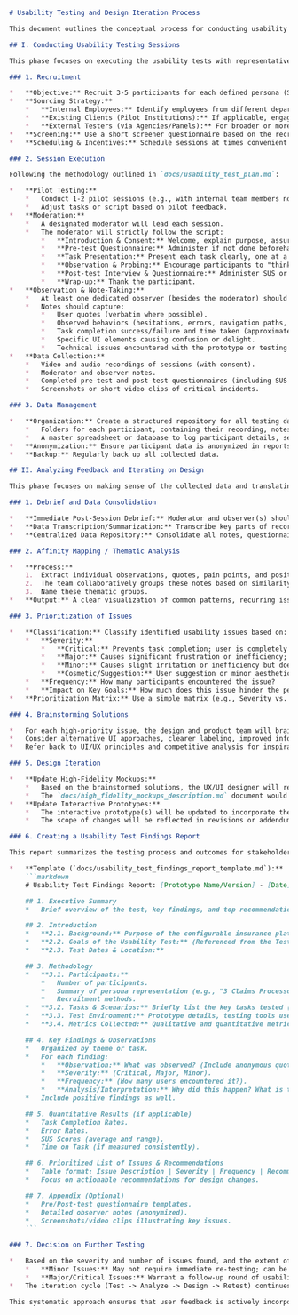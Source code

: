 ```markdown
# Usability Testing and Design Iteration Process

This document outlines the conceptual process for conducting usability testing sessions based on the `docs/usability_test_plan.md` and the subsequent analysis and design iteration phases for the configurable insurance platform.

## I. Conducting Usability Testing Sessions

This phase focuses on executing the usability tests with representative users to gather feedback on the interactive prototypes.

### 1. Recruitment

*   **Objective:** Recruit 3-5 participants for each defined persona (Sarah - Claims Processor, Maria - Institution Administrator, Tom - Actuarial Analyst).
*   **Sourcing Strategy:**
    *   **Internal Employees:** Identify employees from different departments (claims, underwriting, IT/operations, actuarial) within the development organization or a pilot client who match the persona criteria. This is often quicker and more cost-effective for initial rounds.
    *   **Existing Clients (Pilot Institutions):** If applicable, engage with users from institutions already part of a pilot program. This provides highly relevant feedback.
    *   **External Testers (via Agencies/Panels):** For broader or more unbiased feedback, use professional recruiting services that can find participants matching specific demographic and professional experience criteria. This is more common for later-stage testing but can be valuable for prototypes if budget allows.
*   **Screening:** Use a short screener questionnaire based on the recruitment criteria in the `usability_test_plan.md` to ensure participants are suitable.
*   **Scheduling & Incentives:** Schedule sessions at times convenient for participants. Offer appropriate incentives for their time (e.g., gift cards, honorarium).

### 2. Session Execution

Following the methodology outlined in `docs/usability_test_plan.md`:

*   **Pilot Testing:**
    *   Conduct 1-2 pilot sessions (e.g., with internal team members not directly involved in the design) to refine the moderator script, test the prototype's functionality and flow, and check recording/conferencing tools.
    *   Adjust tasks or script based on pilot feedback.
*   **Moderation:**
    *   A designated moderator will lead each session.
    *   The moderator will strictly follow the script:
        *   **Introduction & Consent:** Welcome, explain purpose, assure confidentiality, obtain recording consent, explain think-aloud.
        *   **Pre-test Questionnaire:** Administer if not done beforehand.
        *   **Task Presentation:** Present each task clearly, one at a time, based on the persona's scenario.
        *   **Observation & Probing:** Encourage participants to "think aloud." Use open-ended, non-leading questions to clarify user actions or comments (e.g., "What are you expecting to happen here?", "Can you tell me more about why that was confusing?"). Avoid helping the user unless they are completely stuck and it's necessary to move to the next task.
        *   **Post-test Interview & Questionnaire:** Administer SUS or other satisfaction measures. Ask open-ended questions for overall feedback.
        *   **Wrap-up:** Thank the participant.
*   **Observation & Note-Taking:**
    *   At least one dedicated observer (besides the moderator) should take detailed notes.
    *   Notes should capture:
        *   User quotes (verbatim where possible).
        *   Observed behaviors (hesitations, errors, navigation paths, facial expressions if visible).
        *   Task completion success/failure and time taken (approximate).
        *   Specific UI elements causing confusion or delight.
        *   Technical issues encountered with the prototype or testing tools.
*   **Data Collection:**
    *   Video and audio recordings of sessions (with consent).
    *   Moderator and observer notes.
    *   Completed pre-test and post-test questionnaires (including SUS scores).
    *   Screenshots or short video clips of critical incidents.

### 3. Data Management

*   **Organization:** Create a structured repository for all testing data.
    *   Folders for each participant, containing their recording, notes, and questionnaire responses.
    *   A master spreadsheet or database to log participant details, session dates, and key quantitative metrics (task completion, SUS scores).
*   **Anonymization:** Ensure participant data is anonymized in reports and discussions outside the core research team if required.
*   **Backup:** Regularly back up all collected data.

## II. Analyzing Feedback and Iterating on Design

This phase focuses on making sense of the collected data and translating it into actionable design improvements.

### 1. Debrief and Data Consolidation

*   **Immediate Post-Session Debrief:** Moderator and observer(s) should have a brief debrief immediately after each session to capture fresh impressions and key takeaways.
*   **Data Transcription/Summarization:** Transcribe key parts of recordings or summarize detailed notes for easier analysis.
*   **Centralized Data Repository:** Consolidate all notes, questionnaire data, and key observations into a central location (e.g., a shared document, spreadsheet, or dedicated research tool).

### 2. Affinity Mapping / Thematic Analysis

*   **Process:**
    1.  Extract individual observations, quotes, pain points, and positive comments onto virtual or physical sticky notes.
    2.  The team collaboratively groups these notes based on similarity or themes (e.g., "Navigation Issues," "Form Clarity," "AI Insight Usefulness," "Workflow Confusion").
    3.  Name these thematic groups.
*   **Output:** A clear visualization of common patterns, recurring issues, and areas of user satisfaction or frustration across all participants.

### 3. Prioritization of Issues

*   **Classification:** Classify identified usability issues based on:
    *   **Severity:**
        *   **Critical:** Prevents task completion; user is completely blocked.
        *   **Major:** Causes significant frustration or inefficiency; user may find a workaround but with difficulty.
        *   **Minor:** Causes slight irritation or inefficiency but does not prevent task completion.
        *   **Cosmetic/Suggestion:** User suggestion or minor aesthetic issue.
    *   **Frequency:** How many participants encountered the issue?
    *   **Impact on Key Goals:** How much does this issue hinder the persona from achieving their primary goals?
*   **Prioritization Matrix:** Use a simple matrix (e.g., Severity vs. Frequency) to prioritize which issues to address first. Critical and Major issues with high frequency are top priority.

### 4. Brainstorming Solutions

*   For each high-priority issue, the design and product team will brainstorm potential solutions.
*   Consider alternative UI approaches, clearer labeling, improved information hierarchy, or changes to the interaction flow.
*   Refer back to UI/UX principles and competitive analysis for inspiration.

### 5. Design Iteration

*   **Update High-Fidelity Mockups:**
    *   Based on the brainstormed solutions, the UX/UI designer will revise the high-fidelity mockups.
    *   The `docs/high_fidelity_mockups_description.md` document would be conceptually updated to reflect these changes, noting the rationale based on usability findings.
*   **Update Interactive Prototypes:**
    *   The interactive prototype(s) will be updated to incorporate the prioritized design changes.
    *   The scope of changes will be reflected in revisions or addendums to `docs/interactive_prototypes_scope.md` if significant.

### 6. Creating a Usability Test Findings Report

This report summarizes the testing process and outcomes for stakeholders.

*   **Template (`docs/usability_test_findings_report_template.md`):**
    ```markdown
    # Usability Test Findings Report: [Prototype Name/Version] - [Date]

    ## 1. Executive Summary
    *   Brief overview of the test, key findings, and top recommendations.

    ## 2. Introduction
    *   **2.1. Background:** Purpose of the configurable insurance platform and the prototype being tested.
    *   **2.2. Goals of the Usability Test:** (Referenced from the Test Plan)
    *   **2.3. Test Dates & Location:**

    ## 3. Methodology
    *   **3.1. Participants:**
        *   Number of participants.
        *   Summary of persona representation (e.g., "3 Claims Processors, 2 Administrators").
        *   Recruitment methods.
    *   **3.2. Tasks & Scenarios:** Briefly list the key tasks tested (referencing `docs/interactive_prototypes_scope.md`).
    *   **3.3. Test Environment:** Prototype details, testing tools used.
    *   **3.4. Metrics Collected:** Qualitative and quantitative metrics as per the Test Plan.

    ## 4. Key Findings & Observations
    *   Organized by theme or task.
    *   For each finding:
        *   **Observation:** What was observed? (Include anonymous quotes or specific examples).
        *   **Severity:** (Critical, Major, Minor).
        *   **Frequency:** (How many users encountered it?).
        *   **Analysis/Interpretation:** Why did this happen? What is the impact?
    *   Include positive findings as well.

    ## 5. Quantitative Results (if applicable)
    *   Task Completion Rates.
    *   Error Rates.
    *   SUS Scores (average and range).
    *   Time on Task (if measured consistently).

    ## 6. Prioritized List of Issues & Recommendations
    *   Table format: Issue Description | Severity | Frequency | Recommendation | Owner (Optional) | Status (Optional)
    *   Focus on actionable recommendations for design changes.

    ## 7. Appendix (Optional)
    *   Pre/Post-test questionnaire templates.
    *   Detailed observer notes (anonymized).
    *   Screenshots/video clips illustrating key issues.
    ```

### 7. Decision on Further Testing

*   Based on the severity and number of issues found, and the extent of the design changes made:
    *   **Minor Issues:** May not require immediate re-testing; can be validated in subsequent development sprints or a later, more comprehensive test.
    *   **Major/Critical Issues:** Warrant a follow-up round of usability testing on the iterated prototype, focusing specifically on the areas that were problematic. This ensures that the design changes have effectively addressed the issues without introducing new ones.
*   The iteration cycle (Test -> Analyze -> Design -> Retest) continues until the core user flows meet usability goals.

This systematic approach ensures that user feedback is actively incorporated into the design process, leading to a more usable, efficient, and satisfying configurable insurance platform.
```
